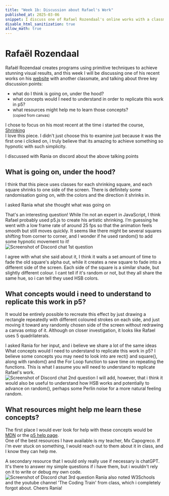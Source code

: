 ```yaml
---
title: "Week 1b: Discussion about Rafael's Work"
published_at: 2025-03-06
snippet: I discuss one of Rafael Rozendaal's online works with a classmate
disable_html_sanitization: true
allow_math: true
---
```

# Rafaël Rozendaal
Rafaël Rozendaal creates programs using primitive techniques to achieve stunning visual results, and this week I will be discussing one of his recent works on his [website](https://www.newrafael.com/internet/) with another classmate, and talking about three key discussion points:  

- what do I think is going on, under the hood?  
- what concepts would I need to understand in order to replicate this work in p5?  
- what resources might help me to learn those concepts?  
<small>(copied from canvas)</small>  

I chose to focus on his most recent at the time i started the course, [Shrinking](https://www.newrafael.com/shrinking/)  
I love this piece. I didn't just choose this to examine just because it was the first one i clicked on, i truly believe that its amazing to achieve something so hypnotic with such simplicity.  

I discussed with Rania on discord about the above talking points
## What is going on, under the hood?
I think that this piece uses classes for each shrinking square, and each square shrinks to one side of the screen. There is definitely some randomisation going on, with the colors and the direction it shrinks in.

I asked Rania what she thought what was going on

That's an interesting question! While I’m not an expert in JavaScript, I think Rafael probably used p5.js to create his artistic shrinking. I’m guessing he went with a low frame rate of around 25 fps so that the animation feels smooth but still moves quickly. It seems like there might be several squares shifting from corner to corner, and I wonder if he used random() to add some hypnotic movement to it!   
![Screenshot of Discord chat 1st question](Wk-1B/Rania-1.png)

I agree with what she said about it, I think it waits a set amount of time to fade the old square's alpha out, while it creates a new square to fade into a different side of the screen. Each side of the square is a similar shade, but slightly different colour. I cant tell if it's random or not, but they all share the same hue, so i can tell they used HSB colors.
## What concepts would i need to understand to replicate this work in p5?

It would be entirely possible to recreate this effect by just drawing a rectangle repeatedly with different coloured strokes on each side, and just moving it toward any randomly chosen side of the screen without redrawing a canvas ontop of it. Although on closer investigation, it looks like Rafael uses 5 quadrilaterals.  

I asked Rania for her input, and i believe we share a lot of the same ideas
What concepts would I need to understand to replicate this work in p5? I believe some concepts you may need to look into are rect() and square(), along with random() and the For Loop function to save time on repeating the functions. This is what I assume you will need to understand to replicate Rafael's work.  
![Screenshot of Discord chat 2nd question](Wk-1B/Rania-2.png)
I will add, however, that i think it would also be useful to understand how HSB works and potentially to advance on random(), perhaps some Perlin noise for a more natural feeling random.  

## What resources might help me learn these concepts?
The first place I would ever look for help with these concepts would be [MDN](https://developer.mozilla.org/en-US/) or the [p5 help page](https://p5js.org/reference/).  
One of the best resources I have available is my teacher, Mx Capogreco. If i'm ever stuck on something, I would reach out to them about it in class, and I know they can help me.  

A secondary resource that I would only really use if necessary is chatGPT. It's there to answer my simple questions if i have them, but i wouldn't rely on it to write or debug my own code.  
![Screenshot of Discord chat 3rd question](Wk-1B/Rania-3.png)
Rania also noted W3Schools and the youtube channel 'The Coding Train' from class, which i completely forgot about. Cheers Rania!  